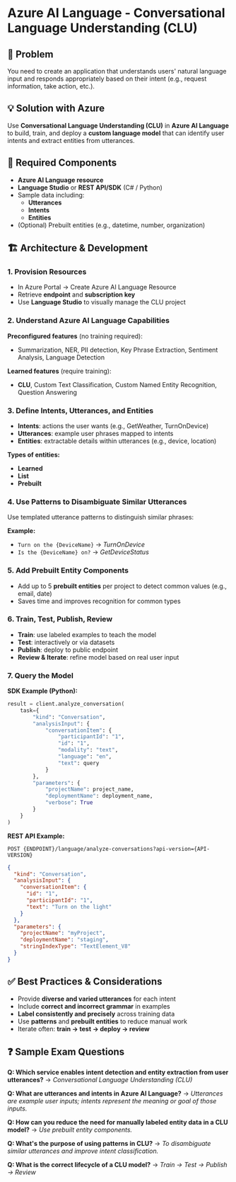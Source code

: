 # Azure AI Language - Conversational Language Understanding (CLU)

## 🧩 Problem

You need to create an application that understands users' natural language input and responds appropriately based on their intent (e.g., request information, take action, etc.).

## 💡 Solution with Azure

Use **Conversational Language Understanding (CLU)** in **Azure AI Language** to build, train, and deploy a **custom language model** that can identify user intents and extract entities from utterances.

## 🧱 Required Components

- **Azure AI Language resource**
- **Language Studio** or **REST API/SDK** (C# / Python)
- Sample data including:
  - **Utterances**
  - **Intents**
  - **Entities**
- (Optional) Prebuilt entities (e.g., datetime, number, organization)

## 🏗️ Architecture & Development

### 1. Provision Resources

- In Azure Portal → Create Azure AI Language Resource
- Retrieve **endpoint** and **subscription key**
- Use **Language Studio** to visually manage the CLU project

### 2. Understand Azure AI Language Capabilities

**Preconfigured features** (no training required):
- Summarization, NER, PII detection, Key Phrase Extraction, Sentiment Analysis, Language Detection

**Learned features** (require training):
- **CLU**, Custom Text Classification, Custom Named Entity Recognition, Question Answering

### 3. Define Intents, Utterances, and Entities

- **Intents**: actions the user wants (e.g., GetWeather, TurnOnDevice)
- **Utterances**: example user phrases mapped to intents
- **Entities**: extractable details within utterances (e.g., device, location)

**Types of entities:**
- **Learned**
- **List**
- **Prebuilt**

### 4. Use Patterns to Disambiguate Similar Utterances

Use templated utterance patterns to distinguish similar phrases:

**Example:**
- `Turn on the {DeviceName}` → *TurnOnDevice*
- `Is the {DeviceName} on?` → *GetDeviceStatus*

### 5. Add Prebuilt Entity Components

- Add up to 5 **prebuilt entities** per project to detect common values (e.g., email, date)
- Saves time and improves recognition for common types

### 6. Train, Test, Publish, Review

- **Train**: use labeled examples to teach the model
- **Test**: interactively or via datasets
- **Publish**: deploy to public endpoint
- **Review & Iterate**: refine model based on real user input

### 7. Query the Model

**SDK Example (Python):**
```python
result = client.analyze_conversation(
    task={
        "kind": "Conversation",
        "analysisInput": {
            "conversationItem": {
                "participantId": "1",
                "id": "1",
                "modality": "text",
                "language": "en",
                "text": query
            }
        },
        "parameters": {
            "projectName": project_name,
            "deploymentName": deployment_name,
            "verbose": True
        }
    }
)
```

**REST API Example:**
```http
POST {ENDPOINT}/language/analyze-conversations?api-version={API-VERSION}
```

```json
{
  "kind": "Conversation",
  "analysisInput": {
    "conversationItem": {
      "id": "1",
      "participantId": "1",
      "text": "Turn on the light"
    }
  },
  "parameters": {
    "projectName": "myProject",
    "deploymentName": "staging",
    "stringIndexType": "TextElement_V8"
  }
}
```

## ✅ Best Practices & Considerations

- Provide **diverse and varied utterances** for each intent
- Include **correct and incorrect grammar** in examples
- **Label consistently and precisely** across training data
- Use **patterns** and **prebuilt entities** to reduce manual work
- Iterate often: **train → test → deploy → review**

## ❓ Sample Exam Questions

**Q: Which service enables intent detection and entity extraction from user utterances?**
→ *Conversational Language Understanding (CLU)*

**Q: What are utterances and intents in Azure AI Language?**
→ *Utterances are example user inputs; intents represent the meaning or goal of those inputs.*

**Q: How can you reduce the need for manually labeled entity data in a CLU model?**
→ *Use prebuilt entity components.*

**Q: What's the purpose of using patterns in CLU?**
→ *To disambiguate similar utterances and improve intent classification.*

**Q: What is the correct lifecycle of a CLU model?**
→ *Train → Test → Publish → Review*